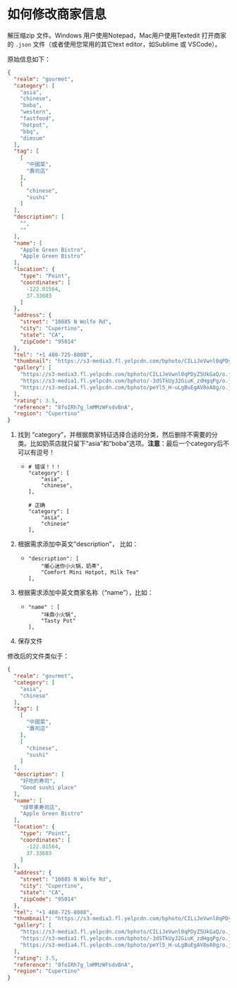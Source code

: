 # 如何修改商家信息

解压缩zip 文件。Windows 用户使用Notepad，Mac用户使用Textedit 打开商家的 `.json` 文件（或者使用您常用的其它text editor，如Sublime 或 VSCode）。

原始信息如下：

```json
{
  "realm": "gourmet",
  "category": [
    "asia",
    "chinese",
    "boba",
    "western",
    "fastfood",
    "hotpot",
    "bbq",
    "dimsum"
  ],
  "tag": [
    [
      "中國菜",
      "壽司店"
    ],
    [
      "chinese",
      "sushi"
    ]
  ],
  "description": [
    "",
    ""
  ],
  "name": [
    "Apple Green Bistro",
    "Apple Green Bistro"
  ],
  "location": {
    "type": "Point",
    "coordinates": [
      -122.01564,
      37.33603
    ]
  },
  "address": {
    "street": "10885 N Wolfe Rd",
    "city": "Cupertino",
    "state": "CA",
    "zipCode": "95014"
  },
  "tel": "+1 408-725-8008",
  "thumbnail": "https://s3-media3.fl.yelpcdn.com/bphoto/CILiJeVwnl0qPDyZ5UkGaQ/o.jpg",
  "gallery": [
    "https://s3-media3.fl.yelpcdn.com/bphoto/CILiJeVwnl0qPDyZ5UkGaQ/o.jpg",
    "https://s3-media1.fl.yelpcdn.com/bphoto/-3dSTkUyJ2GiuK_zdHgqPg/o.jpg",
    "https://s3-media4.fl.yelpcdn.com/bphoto/peYl5_H-uLgBuEgAV8oA0g/o.jpg"
  ],
  "rating": 3.5,
  "reference": "8foIRh7g_lmMMzWFsdvBnA",
  "region": "Cupertino"
}
```

1. 找到 “category”，并根据商家特征选择合适的分类，然后删除不需要的分类。比如奶茶店就只留下“asia”和“boba”选项。**注意**：最后一个category后不可以有逗号！

   - ```
     # 错误！！！
     "category": [
         "asia",
         "chinese",
     ],

     # 正确
     "category": [
         "asia",
         "chinese"
     ],
     ```

2. 根据需求添加中英文"description"， 比如：

   - ```
     "description": [
         "暖心迷你小火锅，奶茶", 
         "Comfort Mini Hotpot, Milk Tea"
     ],
     ```

3. 根据需求添加中英文商家名称（“name”），比如：

   - ```
     "name" : [ 
         "味鼎小火锅", 
         "Tasty Pot"
     ],
     ```

4. 保存文件



修改后的文件类似于：

```json
{
  "realm": "gourmet",
  "category": [
    "asia",
    "chinese"
  ],
  "tag": [
    [
      "中國菜",
      "壽司店"
    ],
    [
      "chinese",
      "sushi"
    ]
  ],
  "description": [
    "好吃的寿司",
    "Good sushi place"
  ],
  "name": [
    "绿苹果寿司店",
    "Apple Green Bistro"
  ],
  "location": {
    "type": "Point",
    "coordinates": [
      -122.01564,
      37.33603
    ]
  },
  "address": {
    "street": "10885 N Wolfe Rd",
    "city": "Cupertino",
    "state": "CA",
    "zipCode": "95014"
  },
  "tel": "+1 408-725-8008",
  "thumbnail": "https://s3-media3.fl.yelpcdn.com/bphoto/CILiJeVwnl0qPDyZ5UkGaQ/o.jpg",
  "gallery": [
    "https://s3-media3.fl.yelpcdn.com/bphoto/CILiJeVwnl0qPDyZ5UkGaQ/o.jpg",
    "https://s3-media1.fl.yelpcdn.com/bphoto/-3dSTkUyJ2GiuK_zdHgqPg/o.jpg",
    "https://s3-media4.fl.yelpcdn.com/bphoto/peYl5_H-uLgBuEgAV8oA0g/o.jpg"
  ],
  "rating": 3.5,
  "reference": "8foIRh7g_lmMMzWFsdvBnA",
  "region": "Cupertino"
}
```

